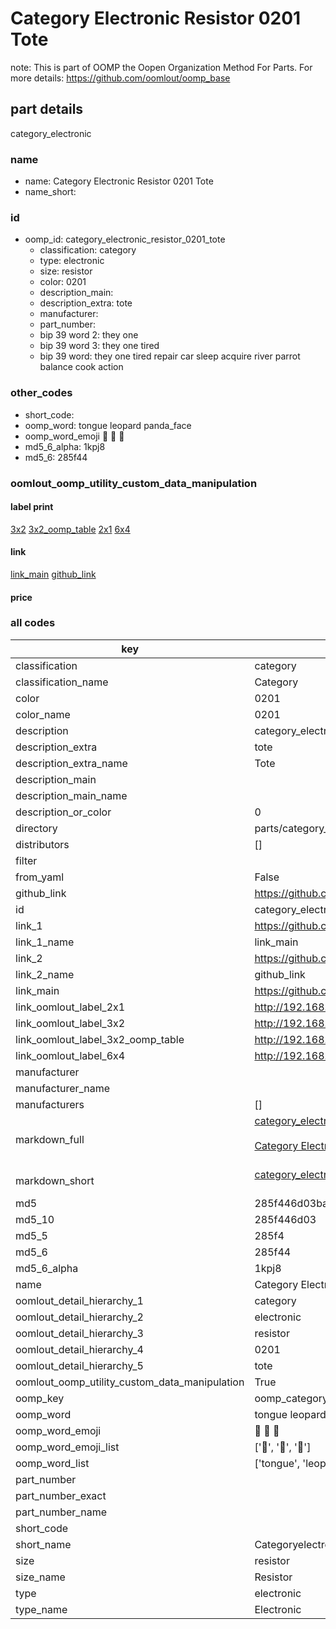 # Category Electronic Resistor 0201 Tote  

note: This is part of OOMP the Oopen Organization Method For Parts. For more details: https://github.com/oomlout/oomp_base

##  part details



category_electronic

### name
* name: Category Electronic Resistor 0201 Tote
* name_short: 
### id
* oomp_id: category_electronic_resistor_0201_tote
  * classification: category
  * type: electronic
  * size: resistor
  * color: 0201
  * description_main: 
  * description_extra: tote
  * manufacturer: 
  * part_number: 
  * bip 39 word 2: they one
  * bip 39 word 3: they one tired
  * bip 39 word: they one tired repair car sleep acquire river parrot balance cook action

### other_codes
* short_code: 
* oomp_word: tongue leopard panda_face
* oomp_word_emoji :tongue: :leopard: :panda_face:
* md5_6_alpha: 1kpj8
* md5_6: 285f44






### oomlout_oomp_utility_custom_data_manipulation
#### label print
[3x2](http://192.168.1.245:1112/?label=oomp%201kpj8)
[3x2_oomp_table](http://192.168.1.107:1112/?label=oomp%201kpj8)
[2x1](http://192.168.1.242:1112/?label=oomp%201kpj8)
[6x4](http://192.168.1.55:1112/?label=oomp%201kpj8)    

#### link

[link_main](https://github.com/oomlout/oomlout_oomp_current_version_messy/tree/main/parts/category_electronic_resistor_0201_tote) [github_link](https://github.com/oomlout/oomlout_oomp_part_src/tree/main/parts/category_electronic_resistor_0201_tote)                             

#### price







### all codes 
| key | value |  
| --- | --- |  
| classification | category |  
| classification_name | Category |  
| color | 0201 |  
| color_name | 0201 |  
| description | category_electronic |  
| description_extra | tote |  
| description_extra_name | Tote |  
| description_main |  |  
| description_main_name |  |  
| description_or_color | 0  |  
| directory | parts/category_electronic_resistor_0201_tote |  
| distributors | [] |  
| filter |  |  
| from_yaml | False |  
| github_link | https://github.com/oomlout/oomlout_oomp_part_src/tree/main/parts/category_electronic_resistor_0201_tote |  
| id | category_electronic_resistor_0201_tote |  
| link_1 | https://github.com/oomlout/oomlout_oomp_current_version_messy/tree/main/parts/category_electronic_resistor_0201_tote |  
| link_1_name | link_main |  
| link_2 | https://github.com/oomlout/oomlout_oomp_part_src/tree/main/parts/category_electronic_resistor_0201_tote |  
| link_2_name | github_link |  
| link_main | https://github.com/oomlout/oomlout_oomp_current_version_messy/tree/main/parts/category_electronic_resistor_0201_tote |  
| link_oomlout_label_2x1 | http://192.168.1.242:1112/?label=oomp%201kpj8 |  
| link_oomlout_label_3x2 | http://192.168.1.245:1112/?label=oomp%201kpj8 |  
| link_oomlout_label_3x2_oomp_table | http://192.168.1.107:1112/?label=oomp%201kpj8 |  
| link_oomlout_label_6x4 | http://192.168.1.55:1112/?label=oomp%201kpj8 |  
| manufacturer |  |  
| manufacturer_name |  |  
| manufacturers | [] |  
| markdown_full | [category_electronic_resistor_0201_tote](https://github.com/oomlout/oomlout_oomp_current_version_messy/tree/main/parts/category_electronic_resistor_0201_tote)<br>[](https://github.com/oomlout/oomlout_oomp_current_version_messy/tree/main/parts/category_electronic_resistor_0201_tote)<br>[Category Electronic Resistor 0201 Tote](https://github.com/oomlout/oomlout_oomp_current_version_messy/tree/main/parts/category_electronic_resistor_0201_tote)<br><br> |  
| markdown_short | [category_electronic_resistor_0201_tote](https://github.com/oomlout/oomlout_oomp_current_version_messy/tree/main/parts/category_electronic_resistor_0201_tote)<br><br> |  
| md5 | 285f446d03bac0472c912b69c566af04 |  
| md5_10 | 285f446d03 |  
| md5_5 | 285f4 |  
| md5_6 | 285f44 |  
| md5_6_alpha | 1kpj8 |  
| name | Category Electronic Resistor 0201 Tote |  
| oomlout_detail_hierarchy_1 | category |  
| oomlout_detail_hierarchy_2 | electronic |  
| oomlout_detail_hierarchy_3 | resistor |  
| oomlout_detail_hierarchy_4 | 0201 |  
| oomlout_detail_hierarchy_5 | tote |  
| oomlout_oomp_utility_custom_data_manipulation | True |  
| oomp_key | oomp_category_electronic_resistor_0201_tote |  
| oomp_word | tongue leopard panda_face |  
| oomp_word_emoji | :tongue: :leopard: :panda_face: |  
| oomp_word_emoji_list | [':tongue:', ':leopard:', ':panda_face:'] |  
| oomp_word_list | ['tongue', 'leopard', 'panda_face'] |  
| part_number |  |  
| part_number_exact |  |  
| part_number_name |  |  
| short_code |  |  
| short_name | Categoryelectronic |  
| size | resistor |  
| size_name | Resistor |  
| type | electronic |  
| type_name | Electronic |  
